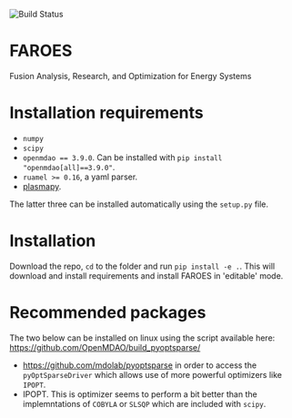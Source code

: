 ![Build Status](https://github.com/cfe316/FAROES/workflows/pytests/badge.svg)

# FAROES
Fusion Analysis, Research, and Optimization for Energy Systems

# Installation requirements
* `numpy`
* `scipy`
* `openmdao == 3.9.0`. Can be installed with `pip install "openmdao[all]==3.9.0"`.
* `ruamel >= 0.16`, a yaml parser.
* [plasmapy](https://www.plasmapy.org/).

The latter three can be installed automatically using the `setup.py` file.

# Installation
Download the repo, `cd` to the folder and run `pip install -e .`. This will download and install requirements and install FAROES in 'editable' mode.

# Recommended packages
The two below can be installed on linux using the script available here: https://github.com/OpenMDAO/build_pyoptsparse/

* https://github.com/mdolab/pyoptsparse in order to access the `pyOptSparseDriver` which allows use of more powerful optimizers like `IPOPT`.
* IPOPT. This is optimizer seems to perform a bit better than the implemntations of `COBYLA` or `SLSQP` which are included with `scipy`.
